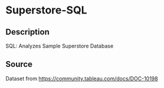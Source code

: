 # Superstore-SQL


## Description
SQL: Analyzes Sample Superstore Database

## Source
Dataset from https://community.tableau.com/docs/DOC-10198